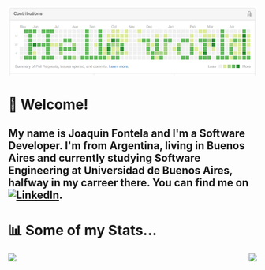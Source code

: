 [![Header](header.png "Header")]()

# 👋 Welcome! 
## My name is Joaquin Fontela and I'm a Software Developer. I'm from Argentina, living in Buenos Aires and currently studying Software Engineering at Universidad de Buenos Aires, halfway in my carreer there. You can find me on [![LinkedIn][1.2]][1].

# 📊 Some of my Stats...
<img align="right" src="https://github-readme-stats.vercel.app/api/?username=joaquinfontela" />
<img align="left" src="https://github-readme-stats.vercel.app/api/top-langs/?username=joaquinfontela&hide=html&langs_count=3" />



<!-- icons without padding -->
[1.2]: https://raw.githubusercontent.com/MartinHeinz/MartinHeinz/master/linkedin-3-16.png (LinkedIn icon without padding)


<!-- links to social media accounts -->
[1]: https://www.linkedin.com/in/heinz-martin/